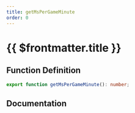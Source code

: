 ```yaml
---
title: getMsPerGameMinute
order: 0
---
```


# {{ $frontmatter.title }}

## Function Definition

```ts
export function getMsPerGameMinute(): number;
```

## Documentation

<!--@include: ./parts/getMsPerGameMinute.md-->
